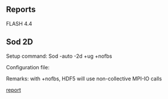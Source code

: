 Reports 
--------
FLASH 4.4

Sod 2D
--------

Setup command: Sod -auto -2d +ug +nofbs

Configuration file:

Remarks: with +nofbs, HDF5 will use non-collective MPI-IO calls

[report](./sod_2d.html)



